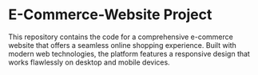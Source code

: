 # E-Commerce-Website Project
This repository contains the code for a comprehensive e-commerce website that offers a seamless online shopping experience. Built with modern web technologies, the platform features a responsive design that works flawlessly on desktop and mobile devices. 
